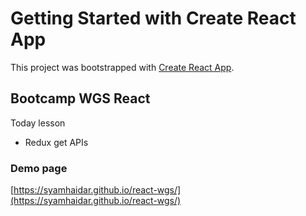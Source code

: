 # Getting Started with Create React App

This project was bootstrapped with [Create React App](https://github.com/facebook/create-react-app).

## Bootcamp WGS React

Today lesson

- Redux get APIs

### Demo page

[https://syamhaidar.github.io/react-wgs/](https://syamhaidar.github.io/react-wgs/)
